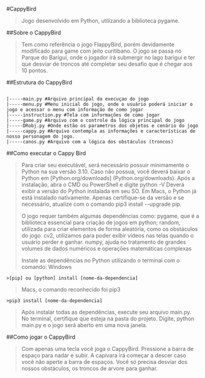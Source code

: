 #CappyBird
>Jogo desenvolvido em Python, utilizando a biblioteca pygame.

##Sobre o CappyBird
>Tem como referência o jogo FlappyBird, porém devidamente modificado para game com jeito curitibano.
>O jogo se passa no Parque do Barigui, onde o jogador irá submergir no lago barigui e ter que desviar de troncos até completar seu desafio que é chegar aos 10 pontos.

##Estrutura do CappyBird
```

|-----main.py #Arquivo principal da execuçao do jogo
|-----menu.py #Menu inicial do jogo, onde o usuário poderá iniciar o jogo e acessar o menu com informação de como jogar
|-----instruction.py #Tela com informações de como jogar
|-----game.py #Arquivo com o controle da lógica principal do jogo
|-----DRobj.py #Onde estão os parametros dos objetos e cenário do jogo
|-----cappy.py #Arquivo contempla as informações e características de nosso personagem do jogo.
|-----canos.py #Arquivo com a lógica dos obstáculos (troncos)
```
##Como executar o Cappy Bird
>Para criar seu executável, será necessário possuir minimamente o Python na sua versão 3.10. 
>Caso não possua, você deverá baixar o Python em [Python.org/downloads] (Python.org/downloads).
>Após a instalação, abra o CMD ou PowerShell e digite python -V
>Deverá exibir a versão do Python instalada em seu SO.
>Em Macs, o Python já está instalado nativamente. Apenas certifique-se da versão e se necessário, atualize com o comando pip3 install --upgrade pip.
>
>O jogo requer também algumas dependências como:
>pygame, que é a biblioteca essencial para criação de jogos em python;
>random, utilizada para criar elementos de forma aleatória, como os obstáculos do jogo.
>cv2, utilizamos para poder exibir vídeos nas telas quando o usuário perder e ganhar.
>numpy, ajuda no tratamento de grandes volumes de dados numéricos e operações matemáticas complexas
>
>Instale as dependências no Python utilizando o terminal com o comando:
>Windows
```
>[pip] ou [python] install [nome-da-dependencia]
```
>Macs, o comando reconhecido foi pip3
```
>pip3 install [nome-da-dependencia]
```
>Após instalar todas as dependências, execute seu arquivo main.py.
>No terminal, certifique que esteja na pasta do projeto.
>Digite, python main.py e o jogo será aberto em uma nova janela.

##Como jogar o CappyBird
>Com apenas uma tecla você joga o CappyBird.
>Pressione a barra de espaço para nadar e subir. 
>A capivara irá começar a descer caso você não aperte a barra de espaços.
>Você só precisa desviar dos nossos obstáculos, os troncos de arvore para ganhar.


